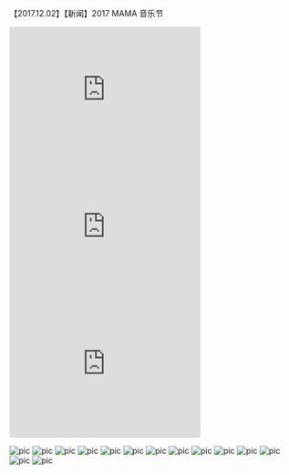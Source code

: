【2017.12.02】【新闻】2017 MAMA 音乐节      
<div class="embed-container">
  <iframe
      src="https://video.h5.weibo.cn/1034:a1c61c44ca0d8d5e49157cd2ca1e4be4/4180223115266808"
      width="335"
      height="240"
      frameborder="0"
      allowfullscreen="">
  </iframe>
</div>

<div class="embed-container">
  <iframe
      src="https://video.h5.weibo.cn/1034:dd3e4300bd205fff9634c3f8091d0bda/4180301264158777"
      width="335"
      height="240"
      frameborder="0"
      allowfullscreen="">
  </iframe>
</div>

<div class="embed-container">
  <iframe
      src="https://video.h5.weibo.cn/1034:1251ed863e8b365f66aaeb46d35c60e0/4159178480108202"
      width="335"
      height="240"
      frameborder="0"
      allowfullscreen="">
  </iframe>
</div>


![pic](./1.jpg)
![pic](./11.jpg)
![pic](./12.jpg)
![pic](./13.jpg)
![pic](./14.jpg)
![pic](./2.gif)
![pic](./3.gif)
![pic](./4.gif)
![pic](./5.gif)
![pic](./6.gif)
![pic](./7.gif)
![pic](./8.gif)
![pic](./9.jpg)
![pic](./10.jpg)
